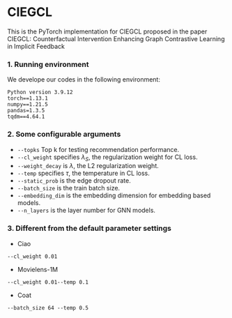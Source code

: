# CIEGCL
This is the PyTorch implementation for CIEGCL proposed in the paper CIEGCL: Counterfactual Intervention Enhancing Graph Contrastive Learning in Implicit Feedback

### 1. Running environment

We develope our codes in the following environment:

```
Python version 3.9.12
torch==1.13.1
numpy==1.21.5
pandas=1.3.5
tqdm==4.64.1
```

### 2. Some configurable arguments

* `--topks` Top k for testing recommendation performance.
* `--cl_weight` specifies $\lambda_S$, the regularization weight for CL loss.
* `--weight_decay` is $\lambda$, the L2 regularization weight.
* `--temp` specifies $\tau$, the temperature in CL loss.
* `--static_prob` is the edge dropout rate.
* `--batch_size` is the train batch size.
* `--embedding_dim` is the embedding dimension for embedding based models.
* `--n_layers` is the layer number for GNN models.

### 3. Different from the default parameter settings

* Ciao
```
--cl_weight 0.01
```

* Movielens-1M
```
--cl_weight 0.01--temp 0.1
```

* Coat

```
--batch_size 64 --temp 0.5
```

